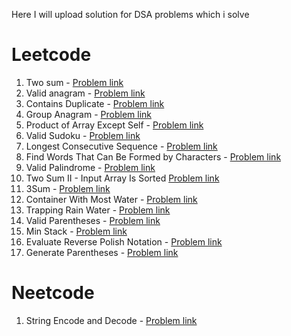 Here I will upload solution for DSA problems which i solve

# Leetcode

1. Two sum - [Problem link](https://leetcode.com/problems/two-sum/description/)
2. Valid anagram - [Problem link](https://leetcode.com/problems/valid-anagram/)
3. Contains Duplicate - [Problem link](https://leetcode.com/problems/contains-duplicate/)
4. Group Anagram - [Problem link](https://leetcode.com/problems/group-anagrams/)
5. Product of Array Except Self - [Problem link](https://leetcode.com/problems/group-anagrams/)
6. Valid Sudoku - [Problem link](https://leetcode.com/problems/valid-sudoku/description/)
7. Longest Consecutive Sequence - [Problem link](https://leetcode.com/problems/longest-consecutive-sequence/description/)
8. Find Words That Can Be Formed by Characters - [Problem link](https://leetcode.com/problems/find-words-that-can-be-formed-by-characters/)
9. Valid Palindrome - [Problem link](https://leetcode.com/problems/valid-palindrome/description/)
10. Two Sum II - Input Array Is Sorted [Problem link](https://leetcode.com/problems/two-sum-ii-input-array-is-sorted/description/)
11. 3Sum - [Problem link](https://leetcode.com/problems/3sum/description/)
12. Container With Most Water - [Problem link](https://leetcode.com/problems/container-with-most-water/description/)
13. Trapping Rain Water - [Problem link](https://leetcode.com/problems/trapping-rain-water/description/)
14. Valid Parentheses - [Problem link](https://leetcode.com/problems/valid-parentheses/description/)
15. Min Stack - [Problem link](https://leetcode.com/problems/min-stack/description/)
16. Evaluate Reverse Polish Notation - [Problem link](https://leetcode.com/problems/evaluate-reverse-polish-notation/)
17. Generate Parentheses - [Problem link](https://leetcode.com/problems/generate-parentheses/description/)

# Neetcode

1. String Encode and Decode - [Problem link](https://neetcode.io/problems/string-encode-and-decode)
